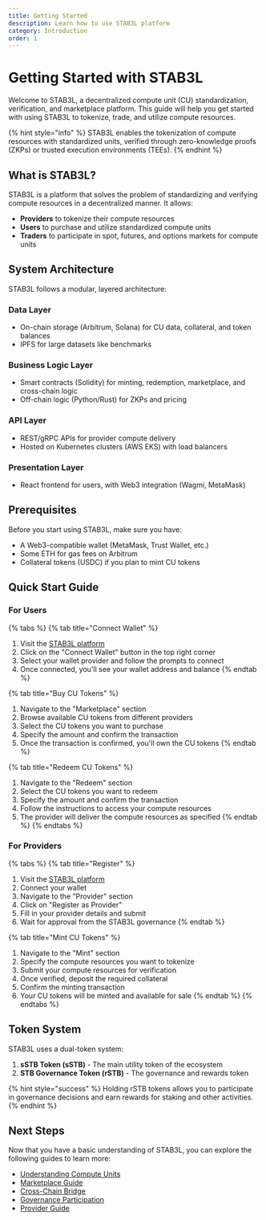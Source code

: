 ```yaml
---
title: Getting Started
description: Learn how to use STAB3L platform
category: Introduction
order: 1
---
```


# Getting Started with STAB3L

Welcome to STAB3L, a decentralized compute unit (CU) standardization, verification, and marketplace platform. This guide will help you get started with using STAB3L to tokenize, trade, and utilize compute resources.

{% hint style="info" %}
STAB3L enables the tokenization of compute resources with standardized units, verified through zero-knowledge proofs (ZKPs) or trusted execution environments (TEEs).
{% endhint %}

## What is STAB3L?

STAB3L is a platform that solves the problem of standardizing and verifying compute resources in a decentralized manner. It allows:

- **Providers** to tokenize their compute resources
- **Users** to purchase and utilize standardized compute units
- **Traders** to participate in spot, futures, and options markets for compute units

## System Architecture

STAB3L follows a modular, layered architecture:

### Data Layer
- On-chain storage (Arbitrum, Solana) for CU data, collateral, and token balances
- IPFS for large datasets like benchmarks

### Business Logic Layer
- Smart contracts (Solidity) for minting, redemption, marketplace, and cross-chain logic
- Off-chain logic (Python/Rust) for ZKPs and pricing

### API Layer
- REST/gRPC APIs for provider compute delivery
- Hosted on Kubernetes clusters (AWS EKS) with load balancers

### Presentation Layer
- React frontend for users, with Web3 integration (Wagmi, MetaMask)

## Prerequisites

Before you start using STAB3L, make sure you have:

- A Web3-compatible wallet (MetaMask, Trust Wallet, etc.)
- Some ETH for gas fees on Arbitrum
- Collateral tokens (USDC) if you plan to mint CU tokens

## Quick Start Guide

### For Users

{% tabs %}
{% tab title="Connect Wallet" %}
1. Visit the [STAB3L platform](https://app.stab3l.io)
2. Click on the "Connect Wallet" button in the top right corner
3. Select your wallet provider and follow the prompts to connect
4. Once connected, you'll see your wallet address and balance
{% endtab %}

{% tab title="Buy CU Tokens" %}
1. Navigate to the "Marketplace" section
2. Browse available CU tokens from different providers
3. Select the CU tokens you want to purchase
4. Specify the amount and confirm the transaction
5. Once the transaction is confirmed, you'll own the CU tokens
{% endtab %}

{% tab title="Redeem CU Tokens" %}
1. Navigate to the "Redeem" section
2. Select the CU tokens you want to redeem
3. Specify the amount and confirm the transaction
4. Follow the instructions to access your compute resources
5. The provider will deliver the compute resources as specified
{% endtab %}
{% endtabs %}

### For Providers

{% tabs %}
{% tab title="Register" %}
1. Visit the [STAB3L platform](https://app.stab3l.io)
2. Connect your wallet
3. Navigate to the "Provider" section
4. Click on "Register as Provider"
5. Fill in your provider details and submit
6. Wait for approval from the STAB3L governance
{% endtab %}

{% tab title="Mint CU Tokens" %}
1. Navigate to the "Mint" section
2. Specify the compute resources you want to tokenize
3. Submit your compute resources for verification
4. Once verified, deposit the required collateral
5. Confirm the minting transaction
6. Your CU tokens will be minted and available for sale
{% endtab %}
{% endtabs %}

## Token System

STAB3L uses a dual-token system:

1. **sSTB Token (sSTB)** - The main utility token of the ecosystem
2. **STB Governance Token (rSTB)** - The governance and rewards token

{% hint style="success" %}
Holding rSTB tokens allows you to participate in governance decisions and earn rewards for staking and other activities.
{% endhint %}

## Next Steps

Now that you have a basic understanding of STAB3L, you can explore the following guides to learn more:

- [Understanding Compute Units](/docs/compute-units)
- [Marketplace Guide](/docs/marketplace-guide)
- [Cross-Chain Bridge](/docs/cross-chain-bridge)
- [Governance Participation](/docs/governance)
- [Provider Guide](/docs/provider-guide) 